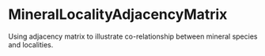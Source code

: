 # MineralLocalityAdjacencyMatrix
Using adjacency matrix to illustrate co-relationship between mineral species and localities.
